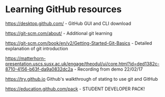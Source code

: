 # Learning GitHub resources


https://desktop.github.com/ - GitHub GUI and CLI download

https://git-scm.com/about/ - Additional git learning

https://git-scm.com/book/en/v2/Getting-Started-Git-Basics - Detailed explanation of git introduction

https://matterhorn-presentation.uscs.susx.ac.uk/engage/theodul/ui/core.html?id=ded1382c-8710-4156-b63f-da9a0832dc2a - Recording from demo 22/02/17

https://try.github.io Github's walkthrough of stating to use git and GitHub

https://education.github.com/pack - STUDENT DEVELOPER PACK!
